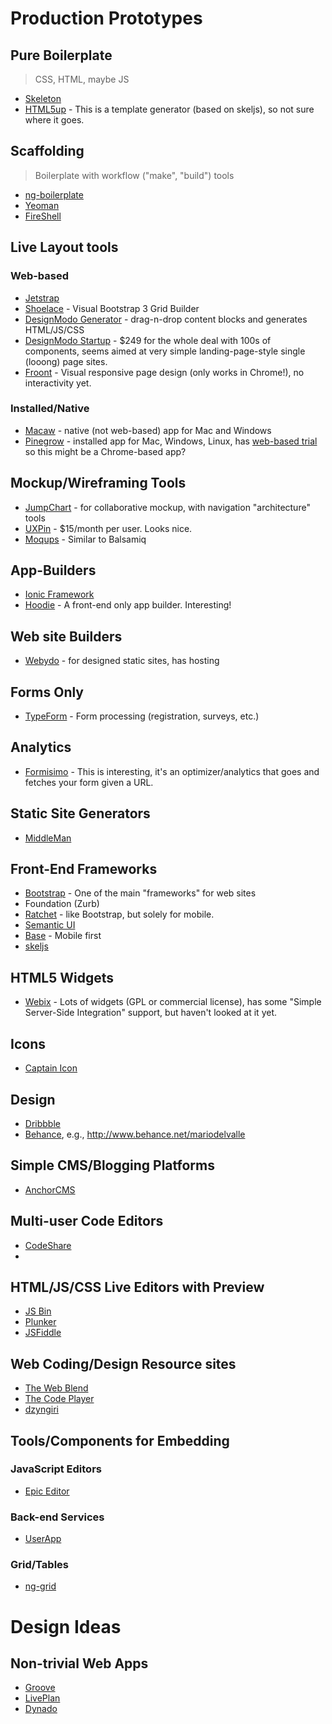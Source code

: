 Production Prototypes
=====================

## Pure Boilerplate
> CSS, HTML, maybe JS

* [Skeleton](http://www.getskeleton.com/)
* [HTML5up](http://html5up.net/) - This is a template generator (based on skeljs), so not sure where it goes.

## Scaffolding
> Boilerplate with workflow ("make", "build") tools

* [ng-boilerplate](https://github.com/ngbp/ngbp)
* [Yeoman](http://yeoman.io/)
* [FireShell](http://getfireshell.com/)

## Live Layout tools

### Web-based
* [Jetstrap](https://jetstrap.com/)
* [Shoelace](https://shoelace.io/) - Visual Bootstrap 3 Grid Builder
* [DesignModo Generator](http://designmodo.com/generator/) - drag-n-drop content blocks and generates HTML/JS/CSS
* [DesignModo Startup](http://designmodo.com/startup/) - $249 for the whole deal with 100s of components, seems aimed at very simple landing-page-style single (looong) page sites.
* [Froont](http://froont.com/) - Visual responsive page design (only works in Chrome!), no interactivity yet.

### Installed/Native
* [Macaw](http://macaw.co/) - native (not web-based) app for Mac and Windows
* [Pinegrow](http://pinegrow.com/) - installed app for Mac, Windows, Linux, has [web-based trial](http://pinegrow.com/edit.html) so this might be a Chrome-based app?


## Mockup/Wireframing Tools
* [JumpChart](https://www.jumpchart.com/) - for collaborative mockup, with navigation "architecture" tools
* [UXPin](http://uxpin.com/) - $15/month per user. Looks nice.
* [Moqups](https://moqups.com/) - Similar to Balsamiq

## App-Builders
* [Ionic Framework](http://ionicframework.com/)
* [Hoodie](http://hood.ie/) - A front-end only app builder. Interesting!

## Web site Builders
* [Webydo](http://www.webydo.com/) - for designed static sites, has hosting

## Forms Only
* [TypeForm](http://www.typeform.com/) - Form processing (registration, surveys, etc.)

## Analytics
* [Formisimo](http://www.formisimo.com/) - This is interesting, it's an optimizer/analytics that goes and fetches your form given a URL.


## Static Site Generators
* [MiddleMan](http://middlemanapp.com/)

## Front-End Frameworks
* [Bootstrap](http://getbootstrap.com) - One of the main "frameworks" for web sites
* Foundation (Zurb)
* [Ratchet](http://goratchet.com/) - like Bootstrap, but solely for mobile.
* [Semantic UI](http://semantic-ui.com/)
* [Base](http://matthewhartman.github.io/base/) - Mobile first
* [skeljs](http://skeljs.org/)

## HTML5 Widgets
* [Webix](http://webix.com/) - Lots of widgets (GPL or commercial license), has some "Simple Server-Side Integration" support, but haven't looked at it yet.

## Icons
* [Captain Icon](http://mariodelvalle.github.io/CaptainIcon)

## Design
* [Dribbble](https://dribbble.com/)
* [Behance](http://www.behance.net), e.g., http://www.behance.net/mariodelvalle

## Simple CMS/Blogging Platforms
* [AnchorCMS](http://anchorcms.com/)

## Multi-user Code Editors
* [CodeShare](http://codeshare.io)
* 

## HTML/JS/CSS Live Editors with Preview
* [JS Bin](http://jsbin.com)
* [Plunker](http://plnkr.co/)
* [JSFiddle](http://jsfiddle.net/)
 
## Web Coding/Design Resource sites
* [The Web Blend](http://thewebblend.com/)
* [The Code Player](http://thecodeplayer.com/)
* [dzyngiri](http://www.dzyngiri.com/)

## Tools/Components for Embedding

### JavaScript Editors
* [Epic Editor](https://github.com/OscarGodson/EpicEditor)

### Back-end Services
* [UserApp](https://www.userapp.io/)

### Grid/Tables
* [ng-grid](http://angular-ui.github.io/ng-grid/)

# Design Ideas

## Non-trivial Web Apps
* [Groove](http://www.groovehq.com)
* [LivePlan](http://www.liveplan.com)
* [Dynado](https://www.dynado.com/)

